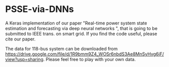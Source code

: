 # PSSE-via-DNNs

A Keras implementation of our paper "Real-time power system state estimation and forecasting via deep neural networks ", 
that is going to be submitted to IEEE trans. on smart grid.
If you find the code useful, please cite our paper.

The data for 118-bus system can be downloaded from 
https://drive.google.com/file/d/1R9bmm9Z4_WOSr6nbdS3Ae8MnSyHvg6jF/view?usp=sharing.
Please feel free to play with your own data.
